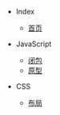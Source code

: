 <!--
 * @Author: Shaw
 * @Date: 2021-06-15 14:38:24
 * @Description: 侧边栏
 * @LastEditors: Shaw
 * @LastEditTime: 2021-06-15 15:49:19
-->

- Index
  - [首页](index.md '首页')
- JavaScript

  - [闭包](closure.md '闭包')
  - [原型](prototype.md '原型')

- CSS
  - [布局](layout.md '布局')
